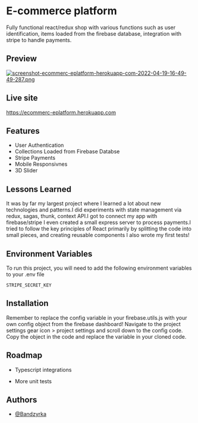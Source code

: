 
# E-commerce platform

Fully functional react/redux shop with various functions such as user identification, items loaded from the firebase database, integration with stripe to handle payments.


## Preview

[![screenshot-ecommerc-eplatform-herokuapp-com-2022-04-19-16-49-49-287.png](https://i.postimg.cc/HLyv6pwL/screenshot-ecommerc-eplatform-herokuapp-com-2022-04-19-16-49-49-287.png)](https://postimg.cc/VSzF6PHy)


## Live site

https://ecommerc-eplatform.herokuapp.com


## Features

- User Authentication
- Collections Loaded from Firebase Databse
- Stripe Payments
- Mobile Responsivnes
- 3D Slider


## Lessons Learned

It was by far my largest project where I learned a lot about new technologies and patterns.I did experiments with state management via redux, sagas, thunk, context API.I got to connect my app with firebase/stripe I even created a small express server to process payments.I tried to follow the key principles of React primarily by splitting the code into small pieces, and creating reusable components I also wrote my first tests!
## Environment Variables

To run this project, you will need to add the following environment variables to your .env file

`STRIPE_SECRET_KEY`




## Installation

Remember to replace the config variable in your firebase.utils.js with your own config object from the firebase dashboard! Navigate to the project settings gear icon > project settings and scroll down to the config code. Copy the object in the code and replace the variable in your cloned code.
## Roadmap

- Typescript integrations

- More unit tests


## Authors

- [@Bandzyrka](https://www.github.com/bandzyrka)

